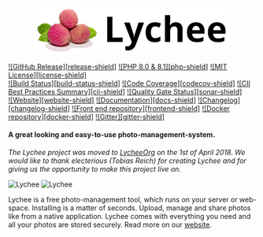 <p align="center"><a href="https://lycheeorg.github.io"><img src="https://raw.githubusercontent.com/LycheeOrg/Lychee/master/Banner.png" width="400px" alt="@LycheeOrg"></a></p>

<p align="center" markdown="1">

[![GitHub Release][release-shield]](https://github.com/LycheeOrg/Lychee/releases)
[![PHP 8.0 & 8.1][php-shield]](https://lycheeorg.github.io/docs/#server-requirements)
[![MIT License][license-shield]](https://github.com/LycheeOrg/Lychee/blob/master/LICENSE)
<br/>
[![Build Status][build-status-shield]](https://github.com/LycheeOrg/Lychee/actions)
[![Code Coverage][codecov-shield]](https://codecov.io/gh/LycheeOrg/Lychee)
[![CII Best Practices Summary][cii-shield]](https://bestpractices.coreinfrastructure.org/projects/2855)
[![Quality Gate Status][sonar-shield]](https://sonarcloud.io/dashboard?id=LycheeOrg_Lychee-Laravel)
<br/>
[![Website][website-shield]](https://lycheeorg.github.io)
[![Documentation][docs-shield]](https://lycheeorg.github.io/docs/)
[![Changelog][changelog-shield]](https://lycheeorg.github.io/docs/releases.html)
[![Front end repository][frontend-shield]](https://github.com/LycheeOrg/Lychee-front)
[![Docker repository][docker-shield]](https://github.com/LycheeOrg/Lychee-Docker)
[![Gitter][gitter-shield]](https://gitter.im/LycheeOrg/Lobby)

</p>


#### A great looking and easy-to-use photo-management-system.

*The Lychee project was moved to [LycheeOrg](https://github.com/LycheeOrg) on the 1st of April 2018. We would like to thank electerious (Tobias Reich) for creating Lychee and for giving us the opportunity to make this project live on.*

![Lychee](https://camo.githubusercontent.com/b9010f02c634219795950e034f511f4cf4af5c60/68747470733a2f2f732e656c6563746572696f75732e636f6d2f696d616765732f6c79636865652f312e6a706567)
![Lychee](https://camo.githubusercontent.com/5484591f0b15b6ba27d4845b292cc5d3a988b3b9/68747470733a2f2f732e656c6563746572696f75732e636f6d2f696d616765732f6c79636865652f322e6a706567)

Lychee is a free photo-management tool, which runs on your server or web-space. Installing is a matter of seconds. Upload, manage and share photos like from a native application. Lychee comes with everything you need and all your photos are stored securely. Read more on our [website](https://LycheeOrg.github.io).